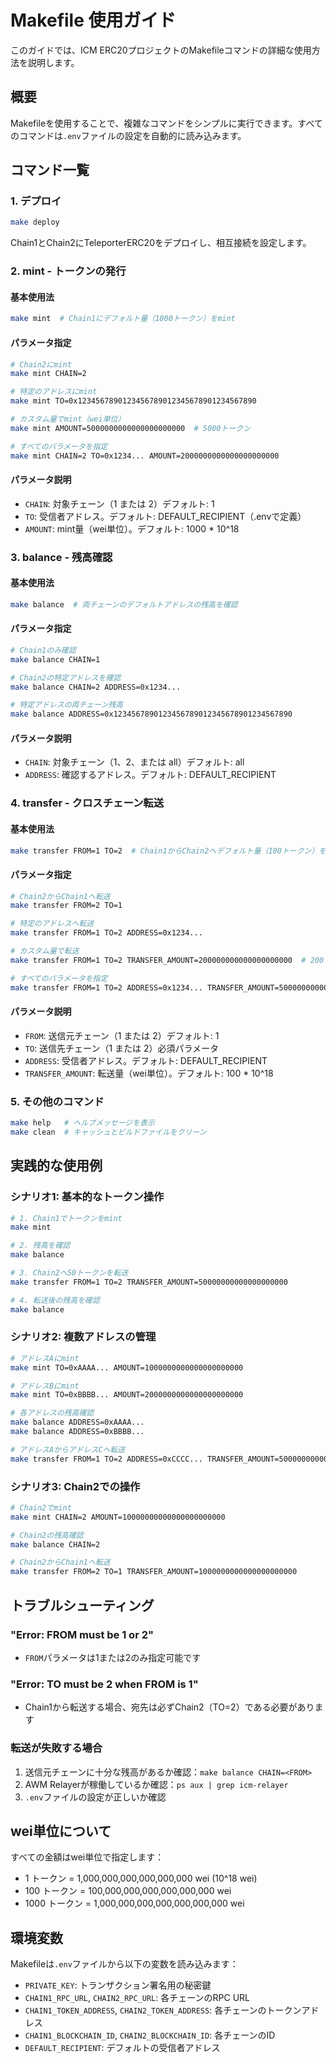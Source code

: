 # Makefile 使用ガイド

このガイドでは、ICM ERC20プロジェクトのMakefileコマンドの詳細な使用方法を説明します。

## 概要

Makefileを使用することで、複雑なコマンドをシンプルに実行できます。すべてのコマンドは`.env`ファイルの設定を自動的に読み込みます。

## コマンド一覧

### 1. デプロイ

```bash
make deploy
```
Chain1とChain2にTeleporterERC20をデプロイし、相互接続を設定します。

### 2. mint - トークンの発行

#### 基本使用法
```bash
make mint  # Chain1にデフォルト量（1000トークン）をmint
```

#### パラメータ指定
```bash
# Chain2にmint
make mint CHAIN=2

# 特定のアドレスにmint
make mint TO=0x1234567890123456789012345678901234567890

# カスタム量でmint（wei単位）
make mint AMOUNT=5000000000000000000000  # 5000トークン

# すべてのパラメータを指定
make mint CHAIN=2 TO=0x1234... AMOUNT=2000000000000000000000
```

#### パラメータ説明
- `CHAIN`: 対象チェーン（1 または 2）デフォルト: 1
- `TO`: 受信者アドレス。デフォルト: DEFAULT_RECIPIENT（.envで定義）
- `AMOUNT`: mint量（wei単位）。デフォルト: 1000 * 10^18

### 3. balance - 残高確認

#### 基本使用法
```bash
make balance  # 両チェーンのデフォルトアドレスの残高を確認
```

#### パラメータ指定
```bash
# Chain1のみ確認
make balance CHAIN=1

# Chain2の特定アドレスを確認
make balance CHAIN=2 ADDRESS=0x1234...

# 特定アドレスの両チェーン残高
make balance ADDRESS=0x1234567890123456789012345678901234567890
```

#### パラメータ説明
- `CHAIN`: 対象チェーン（1、2、または all）デフォルト: all
- `ADDRESS`: 確認するアドレス。デフォルト: DEFAULT_RECIPIENT

### 4. transfer - クロスチェーン転送

#### 基本使用法
```bash
make transfer FROM=1 TO=2  # Chain1からChain2へデフォルト量（100トークン）を転送
```

#### パラメータ指定
```bash
# Chain2からChain1へ転送
make transfer FROM=2 TO=1

# 特定のアドレスへ転送
make transfer FROM=1 TO=2 ADDRESS=0x1234...

# カスタム量で転送
make transfer FROM=1 TO=2 TRANSFER_AMOUNT=200000000000000000000  # 200トークン

# すべてのパラメータを指定
make transfer FROM=1 TO=2 ADDRESS=0x1234... TRANSFER_AMOUNT=50000000000000000000
```

#### パラメータ説明
- `FROM`: 送信元チェーン（1 または 2）デフォルト: 1
- `TO`: 送信先チェーン（1 または 2）必須パラメータ
- `ADDRESS`: 受信者アドレス。デフォルト: DEFAULT_RECIPIENT
- `TRANSFER_AMOUNT`: 転送量（wei単位）。デフォルト: 100 * 10^18

### 5. その他のコマンド

```bash
make help   # ヘルプメッセージを表示
make clean  # キャッシュとビルドファイルをクリーン
```

## 実践的な使用例

### シナリオ1: 基本的なトークン操作

```bash
# 1. Chain1でトークンをmint
make mint

# 2. 残高を確認
make balance

# 3. Chain2へ50トークンを転送
make transfer FROM=1 TO=2 TRANSFER_AMOUNT=50000000000000000000

# 4. 転送後の残高を確認
make balance
```

### シナリオ2: 複数アドレスの管理

```bash
# アドレスAにmint
make mint TO=0xAAAA... AMOUNT=1000000000000000000000

# アドレスBにmint
make mint TO=0xBBBB... AMOUNT=2000000000000000000000

# 各アドレスの残高確認
make balance ADDRESS=0xAAAA...
make balance ADDRESS=0xBBBB...

# アドレスAからアドレスCへ転送
make transfer FROM=1 TO=2 ADDRESS=0xCCCC... TRANSFER_AMOUNT=500000000000000000000
```

### シナリオ3: Chain2での操作

```bash
# Chain2でmint
make mint CHAIN=2 AMOUNT=10000000000000000000000

# Chain2の残高確認
make balance CHAIN=2

# Chain2からChain1へ転送
make transfer FROM=2 TO=1 TRANSFER_AMOUNT=1000000000000000000000
```

## トラブルシューティング

### "Error: FROM must be 1 or 2"
- `FROM`パラメータは1または2のみ指定可能です

### "Error: TO must be 2 when FROM is 1"
- Chain1から転送する場合、宛先は必ずChain2（TO=2）である必要があります

### 転送が失敗する場合
1. 送信元チェーンに十分な残高があるか確認：`make balance CHAIN=<FROM>`
2. AWM Relayerが稼働しているか確認：`ps aux | grep icm-relayer`
3. `.env`ファイルの設定が正しいか確認

## wei単位について

すべての金額はwei単位で指定します：
- 1 トークン = 1,000,000,000,000,000,000 wei (10^18 wei)
- 100 トークン = 100,000,000,000,000,000,000 wei
- 1000 トークン = 1,000,000,000,000,000,000,000 wei

## 環境変数

Makefileは`.env`ファイルから以下の変数を読み込みます：
- `PRIVATE_KEY`: トランザクション署名用の秘密鍵
- `CHAIN1_RPC_URL`, `CHAIN2_RPC_URL`: 各チェーンのRPC URL
- `CHAIN1_TOKEN_ADDRESS`, `CHAIN2_TOKEN_ADDRESS`: 各チェーンのトークンアドレス
- `CHAIN1_BLOCKCHAIN_ID`, `CHAIN2_BLOCKCHAIN_ID`: 各チェーンのID
- `DEFAULT_RECIPIENT`: デフォルトの受信者アドレス
